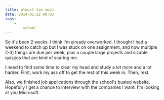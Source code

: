 ```yaml
---
title: almost too much
date: 2014-01-22 00:00
tags:
    -
        school
---
```


So it's been 2 weeks. I think I'm already overworked. I thought I had a weekend to catch up but I was stuck on one assignment, and now multiple (>3) things are due per week, plus a couple large projects and sizable quizzes that are kind of scaring me.

I need to find some time to clear my head and study a lot more and a lot harder. First, work my ass off to get the rest of this week in. Then, rest.

Also, we finished job applications through the school's busted website. Hopefully I get a chance to interview with the companies I want. I'm looking at you Microsoft.
